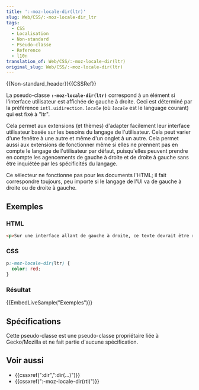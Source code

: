 ```yaml
---
title: ':-moz-locale-dir(ltr)'
slug: Web/CSS/:-moz-locale-dir_ltr
tags:
  - CSS
  - Localisation
  - Non-standard
  - Pseudo-classe
  - Reference
  - l10n
translation_of: Web/CSS/:-moz-locale-dir(ltr)
original_slug: Web/CSS/:-moz-locale-dir(ltr)
---
```


{{Non-standard_header}}{{CSSRef}}

La pseudo-classe **`:-moz-locale-dir(ltr)`** correspond à un élément si l'interface utilisateur est affichée de gauche à droite. Ceci est déterminé par la préférence `intl.uidirection.`_`locale`_ (où _`locale`_ est le language courant) qui est fixé à "ltr".

Cela permet aux extensions (et thèmes) d'adapter facilement leur interface utilisateur basée sur les besoins du langage de l'utilisateur. Cela peut varier d'une fenêtre à une autre et même d'un onglet à un autre. Cela permet aussi aux extensions de fonctionner même si elles ne prennent pas en compte le langage de l'utilisateur par défaut, puisqu'elles peuvent prendre en compte les agencements de gauche à droite et de droite à gauche sans être inquiétée par les spécificités du langage.

Ce sélecteur ne fonctionne pas pour les documents l'HTML; il fait correspondre toujours, peu importe si le langage de l'UI va de gauche à droite ou de droite à gauche.

## Exemples

### HTML

```html
<p>Sur une interface allant de gauche à droite, ce texte devrait être rouge.</p>
```

### CSS

```css
p:-moz-locale-dir(ltr) {
  color: red;
}
```

### Résultat

{{EmbedLiveSample("Exemples")}}

## Spécifications

Cette pseudo-classe est une pseudo-classe propriétaire liée à Gecko/Mozilla et ne fait partie d'aucune spécification.

## Voir aussi

- {{cssxref(":dir",":dir(…)")}}
- {{cssxref(":-moz-locale-dir(rtl)")}}
